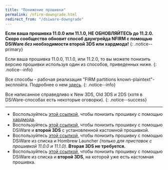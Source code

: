 ```yaml
---
title: "Понижение прошивки"
permalink: /nfirm-downgrade.html
redirect_from: "/dsiware-downgrade"
---
```


**Если ваша прошивка 11.0.0 или 11.1.0, НЕ ОБНОВЛЯЙТЕСЬ до 11.2.0. Скоро сообщество обновит способ даунгрейда NFIRM с помощью DSiWare _без_ необходимости второй 3DS или хардмода!**
{: .notice--primary}

Если ваша прошивка 11.0.0, 11.1.0, или 11.2.0, то вы можете понизить версию прошивки используя один из способов, приведенных ниже. 
{: .notice--info}

Все способы - рабочая реализация "FIRM partitions known-plaintext"-эксплойта. Подробнее о нем [здесь](https://www.3dbrew.org/wiki/3DS_System_Flaws).
{: .notice--info}

Все написанное справедливо к New 3DS, Old 3DS и 2DS (хотя в DSiWare-способах есть некоторые оговорки).
{: .notice--success}

---

+ Воспользуйтесь [этой ссылкой](hardmod-downgrade), чтобы понизить прошивку с помощью [хардмода](https://gbatemp.net/threads/414498/).    
+ Воспользуйтесь [этой ссылкой](dsiware-downgrade-(app-injection-and-second-3ds)), чтобы понизить прошивку с помощью DSiWare и **второй 3DS** с установленной кастомной прошивкой.
+ Воспользуйтесь [этой ссылкой](dsiware-downgrade-(save-injection)), чтобы понизить прошивку с помощью DSiWare из списка и Hombrew Launcher *(только для приставок с прошивкой 11.0.0 и 11.1.0)*. **Вторая 3DS не требуется.**
+ Воспользуйтесь [этой ссылкой](dsiware-downgrade-(save-injection-and-second-3ds)), чтобы понизить прошивку с помощью DSiWare из списка и **второй 3DS**, на которой уже есть кастомная прошивка.

